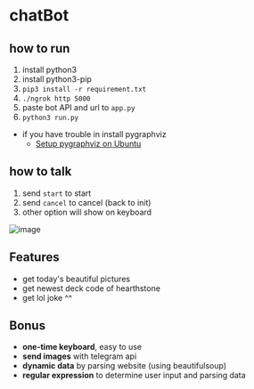 # chatBot

## how to run
1. install python3
2. install python3-pip
3. `pip3 install -r requirement.txt`
4. `./ngrok http 5000`
5. paste bot API and url to `app.py`
6. `python3 run.py`

* if you have trouble in install pygraphviz
  * [Setup pygraphviz on Ubuntu](https://www.jianshu.com/p/a3da7ecc5303)

## how to talk
1. send `start` to start
2. send `cancel` to cancel (back to init)
3. other option will show on keyboard

![image](https://github.com/etc276/TOC-Project-2017/blob/master/img/show-fsm.png)

## Features
* get today's beautiful pictures
* get newest deck code of hearthstone
* get lol joke ^^

## Bonus
* **one-time keyboard**, easy to use
* **send images** with telegram api
* **dynamic data** by parsing website (using beautifulsoup)
* **regular expression** to determine user input and parsing data
